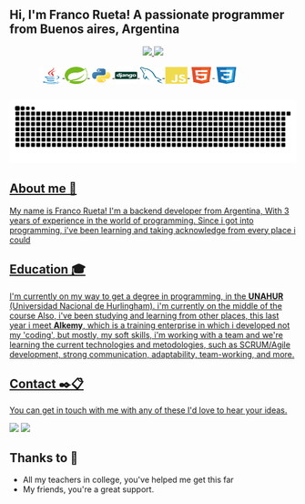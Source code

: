 ## Hi, I'm Franco Rueta! A passionate programmer from  Buenos aires, Argentina 

<div align="center">
  <a href="https://github.com/FrancoRueta">
  <img height="180em" src="https://github-readme-stats.vercel.app/api?username=FrancoRueta&show_icons=true&theme=tokyonight&include_all_commits=true&count_private=true"/>
  <img height="180em" src="https://github-readme-stats.vercel.app/api/top-langs/?username=FrancoRueta&layout=compact&langs_count=7&theme=tokyonight"/>
</div>
<div align="center" style="padding-right: 10%">
  <br>
  <img align="center" alt="Franco-JAVA" height="30" width="40" src="https://github.com/FrancoRueta/FrancoRueta/blob/main/java-original.svg">
  <img align="center" alt="Franco-SPRING" height="30" width="40" src="https://github.com/FrancoRueta/FrancoRueta/blob/main/spring-original.svg">
  <img align="center" alt="Franco-PYTHON" height="30" width="40" src="https://raw.githubusercontent.com/devicons/devicon/master/icons/python/python-original.svg">
  <img align="center" alt="Franco-DJANGO" height="30" width="40" src="https://github.com/FrancoRueta/FrancoRueta/blob/main/django-plain.svg">
  <img align="center" alt="Rafa-Csharp" height="30" width="40" src="https://github.com/FrancoRueta/FrancoRueta/blob/main/mysql-original_parablanco.svg">
  <img align="center" alt="Rafa-Js" height="30" width="40" src="https://raw.githubusercontent.com/devicons/devicon/master/icons/javascript/javascript-plain.svg">
  <img align="center" alt="Rafa-HTML" height="30" width="40" src="https://raw.githubusercontent.com/devicons/devicon/master/icons/html5/html5-original.svg">
  <img align="center" alt="Rafa-CSS" height="30" width="40" src="https://raw.githubusercontent.com/devicons/devicon/master/icons/css3/css3-original.svg">
</div>
  
  ##
 
<div align="center">
 
  ![Snake animation](https://github.com/FrancoRueta/FrancoRueta/blob/main/snake-francorueta.svg)
 
</div>
 
 
 ## About me 🚀

My name is Franco Rueta! I'm a backend developer from Argentina, With 3 years of experience in the world of programming. 
Since i got into programming, i've been learning and taking acknowledge from every place i could
 
 ## Education 🎓

I'm currently on my way to get a degree in programming, in the **UNAHUR** (Universidad Nacional de Hurlingham). i'm currently on the middle of the course
Also, i've been studying and learning from other places, this last year i meet **Alkemy**, which is a training enterprise in which i developed not my 'coding',
but mostly, my soft skills, i'm working with a team and we're learning the current technologies and metodologies, such as SCRUM/Agile development, strong
communication, adaptability, team-working, and more.
 
 ## Contact ✒️📋

You can get in touch with me with any of these I'd love to hear your ideas.

<a href = "mailto:ruetafranco@gmail.com"><img src="https://img.shields.io/badge/-Gmail-%23333?style=for-the-badge&logo=gmail&logoColor=white" target="_blank"></a>
<a href="https://www.linkedin.com/in/rueta-franco/" target="_blank"><img src="https://img.shields.io/badge/-LinkedIn-%230077B5?style=for-the-badge&logo=linkedin logoColor=white" target="_blank"></a>
 
 
 ## Thanks to 🎁

* All my teachers in  college, you've helped me get this far
* My friends, you're a great support.
